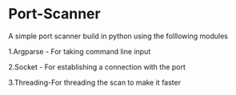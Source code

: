 # Port-Scanner
A simple port scanner build in python using the folllowing modules

1.Argparse - For taking command line input

2.Socket - For establishing a connection with the port

3.Threading-For threading the scan to make it faster

